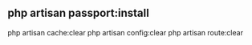 php artisan passport:install
-----------
php artisan cache:clear
php artisan config:clear
php artisan route:clear